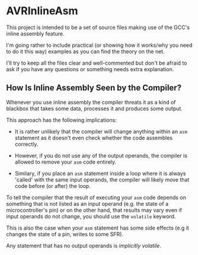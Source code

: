 AVRInlineAsm
============

This project is intended to be a set of source files making use of the GCC's
inline assembly feature.

I'm going rather to include practical (or showing how it works/why you need to
do it this way) examples as you can find the theory on the net.

I'll try to keep all the files clear and well-commented but don't be afraid to
ask if you have any questions or something needs extra explanation.

How Is Inline Assembly Seen by the Compiler?
--------------------------------------------

Whenever you use inline assembly the compiler threats it as a kind of blackbox
that takes some data, processes it and produces some output.

This approach has the following implications:

*   It is rather unlikely that the compiler will change anything within an `asm`
    statement as it doesn't even check whether the code assembles correctly.

*   However, if you do not use any of the output operands, the compiler is
    allowed to remove your `asm` code entirely.

*   Similary, if you place an `asm` statement inside a loop where it is always
    'called' with the same input operands, the compiler will likely move that
    code before (or after) the loop.

To tell the compiler that the result of executing your `asm` code depends on
something that is not listed as an input operand (e.g. the state of a
microcontroller's pin) or on the other hand, that results may vary even if
input operands do not change, you should use the `volatile` keyword.

This is also the case when your `asm` statement has some side effects (e.g it
changes the state of a pin, writes to some SFR).

Any statement that has no output operands is *implicitly volatile*.
